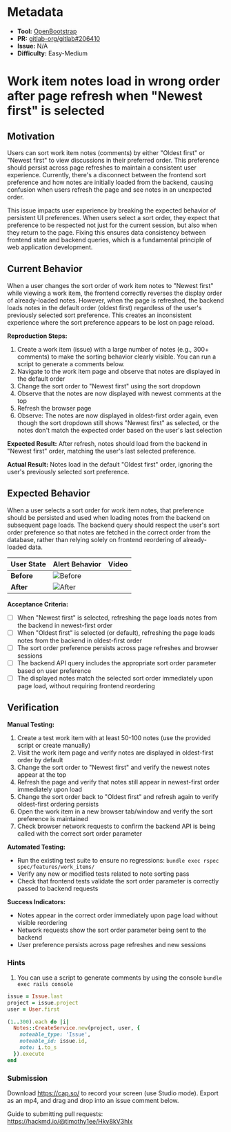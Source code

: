 # Metadata

- **Tool:** [OpenBootstrap](https://openbootstrap.onrender.com/pr/gitlab-org/gitlab/206410)
- **PR:** [gitlab-org/gitlab#206410](https://gitlab.com/gitlab-org/gitlab/-/merge_requests/206410)
- **Issue:** N/A
- **Difficulty:** Easy-Medium

# Work item notes load in wrong order after page refresh when "Newest first" is selected

## Motivation

Users can sort work item notes (comments) by either "Oldest first" or "Newest first" to view discussions in their preferred order. This preference should persist across page refreshes to maintain a consistent user experience. Currently, there's a disconnect between the frontend sort preference and how notes are initially loaded from the backend, causing confusion when users refresh the page and see notes in an unexpected order.

This issue impacts user experience by breaking the expected behavior of persistent UI preferences. When users select a sort order, they expect that preference to be respected not just for the current session, but also when they return to the page. Fixing this ensures data consistency between frontend state and backend queries, which is a fundamental principle of web application development.

## Current Behavior

When a user changes the sort order of work item notes to "Newest first" while viewing a work item, the frontend correctly reverses the display order of already-loaded notes. However, when the page is refreshed, the backend loads notes in the default order (oldest first) regardless of the user's previously selected sort preference. This creates an inconsistent experience where the sort preference appears to be lost on page reload.

**Reproduction Steps:**
1. Create a work item (issue) with a large number of notes (e.g., 300+ comments) to make the sorting behavior clearly visible. You can run a script to generate a comments below.
2. Navigate to the work item page and observe that notes are displayed in the default order
3. Change the sort order to "Newest first" using the sort dropdown
4. Observe that the notes are now displayed with newest comments at the top
5. Refresh the browser page
6. Observe: The notes are now displayed in oldest-first order again, even though the sort dropdown still shows "Newest first" as selected, or the notes don't match the expected order based on the user's last selection

**Expected Result:** After refresh, notes should load from the backend in "Newest first" order, matching the user's last selected preference.

**Actual Result:** Notes load in the default "Oldest first" order, ignoring the user's previously selected sort preference.

## Expected Behavior

When a user selects a sort order for work item notes, that preference should be persisted and used when loading notes from the backend on subsequent page loads. The backend query should respect the user's sort order preference so that notes are fetched in the correct order from the database, rather than relying solely on frontend reordering of already-loaded data.

| User State | Alert Behavior | Video |
|------------|----------------|------------|
| **Before** |![Before](assets/gitlab-i3-before.gif) | 
| **After** | ![After](assets/gitlab-i3-after.gif) |

**Acceptance Criteria:**
- [ ] When "Newest first" is selected, refreshing the page loads notes from the backend in newest-first order
- [ ] When "Oldest first" is selected (or default), refreshing the page loads notes from the backend in oldest-first order
- [ ] The sort order preference persists across page refreshes and browser sessions
- [ ] The backend API query includes the appropriate sort order parameter based on user preference
- [ ] The displayed notes match the selected sort order immediately upon page load, without requiring frontend reordering

## Verification

**Manual Testing:**
1. Create a test work item with at least 50-100 notes (use the provided script or create manually)
2. Visit the work item page and verify notes are displayed in oldest-first order by default
3. Change the sort order to "Newest first" and verify the newest notes appear at the top
4. Refresh the page and verify that notes still appear in newest-first order immediately upon load
5. Change the sort order back to "Oldest first" and refresh again to verify oldest-first ordering persists
6. Open the work item in a new browser tab/window and verify the sort preference is maintained
7. Check browser network requests to confirm the backend API is being called with the correct sort order parameter

**Automated Testing:**
- Run the existing test suite to ensure no regressions: `bundle exec rspec spec/features/work_items/`
- Verify any new or modified tests related to note sorting pass
- Check that frontend tests validate the sort order parameter is correctly passed to backend requests

**Success Indicators:**
- Notes appear in the correct order immediately upon page load without visible reordering
- Network requests show the sort order parameter being sent to the backend
- User preference persists across page refreshes and new sessions

### Hints
1. You can use a script to generate comments by using the console `bundle exec rails console`
```ruby
issue = Issue.last
project = issue.project
user = User.first

(1..300).each do |i|
  Notes::CreateService.new(project, user, {
    noteable_type: 'Issue',
    noteable_id: issue.id,
    note: i.to_s
  }).execute
end
```
### Submission
Download https://cap.so/ to record your screen (use Studio mode). Export as an mp4, and drag and drop into an issue comment below.

Guide to submitting pull requests: https://hackmd.io/@timothy1ee/Hky8kV3hlx
